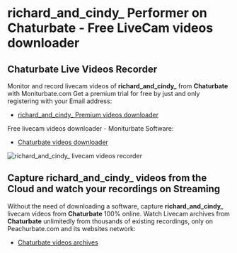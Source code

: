 # richard_and_cindy_ Performer on Chaturbate - Free LiveCam videos downloader

## Chaturbate Live Videos Recorder

Monitor and record livecam videos of **richard_and_cindy_** from **Chaturbate** with Moniturbate.com
Get a premium trial for free by just and only registering with your Email address:
* [richard_and_cindy_ Premium videos downloader](https://moniturbate.com/request-demo-licence-key.html)

Free livecam videos downloader - Moniturbate Software:
* [Chaturbate videos downloader](https://moniturbate.com/moniturbate-download-software.html)

![richard_and_cindy_ livecam videos recorder](https://peachurnet.com/templates/moniturbate-software.png)


## Capture richard_and_cindy_ videos from the Cloud and watch your recordings on Streaming

Without the need of downloading a software, capture **richard_and_cindy_** livecam videos from **Chaturbate** 100% online.
Watch Livecam archives from **Chaturbate** unlimitedly from thousands of existing recordings, only on Peachurbate.com and its websites network:
* [Chaturbate videos archives](https://peachurnet.com/)